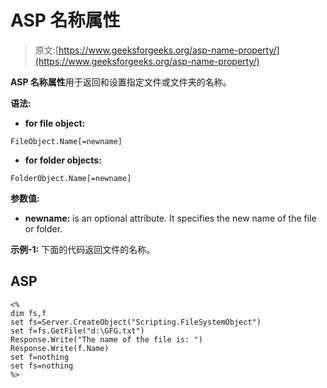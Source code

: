 # ASP 名称属性

> 原文:[https://www.geeksforgeeks.org/asp-name-property/](https://www.geeksforgeeks.org/asp-name-property/)

**ASP 名称属性**用于返回和设置指定文件或文件夹的名称。

**语法:**

*   **for file object:**

```
FileObject.Name[=newname]
```

*   **for folder objects:**

```
FolderObject.Name[=newname]
```

**参数值:**

*   **newname:** is an optional attribute. It specifies the new name of the file or folder.

**示例-1:** 下面的代码返回文件的名称。

## ASP

```
<%
dim fs,f
set fs=Server.CreateObject("Scripting.FileSystemObject")
set f=fs.GetFile("d:\GFG.txt")
Response.Write("The name of the file is: ")
Response.Write(f.Name)
set f=nothing
set fs=nothing
%>
```